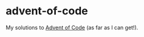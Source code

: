 # advent-of-code

My solutions to [Advent of Code](https://adventofcode.com) (as far as I can get!).
